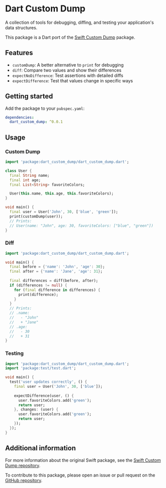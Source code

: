 <!-- 
[writing package pages](https://dart.dev/tools/pub/writing-package-pages). 

For general information about developing packages, see the Dart guide for
[creating packages](https://dart.dev/guides/libraries/create-packages)
and the Flutter guide for
[developing packages and plugins](https://flutter.dev/to/develop-packages). 
-->

# Dart Custom Dump

A collection of tools for debugging, diffing, and testing your application's data structures.

This package is a Dart port of the [Swift Custom Dump](https://github.com/pointfreeco/swift-custom-dump) package.

## Features

- `customDump`: A better alternative to `print` for debugging
- `diff`: Compare two values and show their differences
- `expectNoDifference`: Test assertions with detailed diffs
- `expectDifference`: Test that values change in specific ways

## Getting started

Add the package to your `pubspec.yaml`:

```yaml
dependencies:
  dart_custom_dump: ^0.0.1
```

## Usage

### Custom Dump

```dart
import 'package:dart_custom_dump/dart_custom_dump.dart';

class User {
  final String name;
  final int age;
  final List<String> favoriteColors;

  User(this.name, this.age, this.favoriteColors);
}

void main() {
  final user = User('John', 30, ['blue', 'green']);
  print(customDump(user));
  // Prints:
  // User(name: "John", age: 30, favoriteColors: ["blue", "green"])
}
```

### Diff

```dart
import 'package:dart_custom_dump/dart_custom_dump.dart';

void main() {
  final before = {'name': 'John', 'age': 30};
  final after = {'name': 'Jane', 'age': 31};
  
  final differences = diff(before, after);
  if (differences != null) {
    for (final difference in differences) {
      print(difference);
    }
  }
  // Prints:
  // .name:
  //   - "John"
  //   + "Jane"
  // .age:
  //   - 30
  //   + 31
}
```

### Testing

```dart
import 'package:dart_custom_dump/dart_custom_dump.dart';
import 'package:test/test.dart';

void main() {
  test('user updates correctly', () {
    final user = User('John', 30, ['blue']);
    
    expectDifference(user, () {
      user.favoriteColors.add('green');
      return user;
    }, changes: (user) {
      user.favoriteColors.add('green');
      return user;
    });
  });
}
```

## Additional information

For more information about the original Swift package, see the [Swift Custom Dump repository](https://github.com/pointfreeco/swift-custom-dump).

To contribute to this package, please open an issue or pull request on the [GitHub repository](https://github.com/minhoyi/dart_custom_dump).
